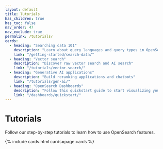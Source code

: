 ```yaml
---
layout: default
title: Tutorials
has_children: true
has_toc: false
nav_order: 47
nav_exclude: true
permalink: /tutorials/
cards:
  - heading: "Searching data 101"
    description: "Learn about query languages and query types in OpenSearch" 
    link: "/getting-started/search-data/" 
  - heading: "Vector search"
    description: "Discover raw vector search and AI search" 
    link: "/tutorials/vector-search/"
  - heading: "Generative AI applications"
    description: "Build reranking applications and chatbots" 
    link: "/tutorials/gen-ai/"
  - heading: "OpenSearch Dashboards"
    description: "Follow this quickstart guide to start visualizing your data"
    link: "/dashboards/quickstart/"
---
```


# Tutorials

Follow our step-by-step tutorials to learn how to use OpenSearch features.

{% include cards.html cards=page.cards %}

